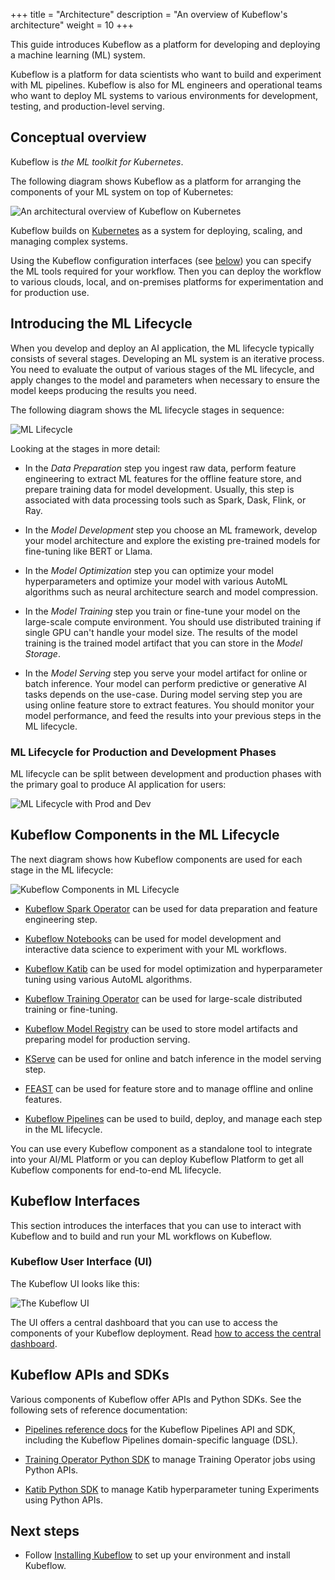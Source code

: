 +++
title = "Architecture"
description = "An overview of Kubeflow's architecture"
weight = 10
+++

<!--
Note for authors: The source of the diagrams is held in Google Slides decks,
in the "Doc diagrams" folder in the public Kubeflow shared drive.
-->

This guide introduces Kubeflow as a platform for developing and deploying a
machine learning (ML) system.

Kubeflow is a platform for data scientists who want to build and experiment with
ML pipelines. Kubeflow is also for ML engineers and operational teams who want
to deploy ML systems to various environments for development, testing, and
production-level serving.

## Conceptual overview

Kubeflow is _the ML toolkit for Kubernetes_.

The following diagram shows Kubeflow as a platform for arranging the
components of your ML system on top of Kubernetes:

<img src="/docs/started/images/kubeflow-architecture.drawio.svg"
  alt="An architectural overview of Kubeflow on Kubernetes"
  class="mt-3 mb-3">

Kubeflow builds on [Kubernetes](https://kubernetes.io/) as a system for
deploying, scaling, and managing complex systems.

Using the Kubeflow configuration interfaces (see [below](#kubeflow-interfaces)) you can
specify the ML tools required for your workflow. Then you can deploy the
workflow to various clouds, local, and on-premises platforms for experimentation and
for production use.

## Introducing the ML Lifecycle

When you develop and deploy an AI application, the ML lifecycle typically consists of
several stages. Developing an ML system is an iterative process.
You need to evaluate the output of various stages of the ML lifecycle, and apply
changes to the model and parameters when necessary to ensure the model keeps
producing the results you need.

The following diagram shows the ML lifecycle stages in sequence:

<img src="/docs/started/images/ml-lifecycle.drawio.svg"
  alt="ML Lifecycle"
  class="mt-3 mb-3">

Looking at the stages in more detail:

- In the _Data Preparation_ step you ingest raw data, perform feature engineering to extract ML
  features for the offline feature store, and prepare training data for model development.
  Usually, this step is associated with data processing tools such as Spark, Dask, Flink, or Ray.

- In the _Model Development_ step you choose an ML framework, develop your model architecture and
  explore the existing pre-trained models for fine-tuning like BERT or Llama.

- In the _Model Optimization_ step you can optimize your model hyperparameters and optimize your
  model with various AutoML algorithms such as neural architecture search and model compression.

- In the _Model Training_ step you train or fine-tune your model on the large-scale
  compute environment. You should use distributed training if single GPU can't handle your
  model size. The results of the model training is the trained model artifact that you
  can store in the _Model Storage_.

- In the _Model Serving_ step you serve your model artifact for online or batch inference. Your
  model can perform predictive or generative AI tasks depends on the use-case. During model serving
  step you are using online feature store to extract features. You should monitor your model
  performance, and feed the results into your previous steps in the ML lifecycle.

### ML Lifecycle for Production and Development Phases

ML lifecycle can be split between development and production phases with the primary goal to produce
AI application for users:

<img src="/docs/started/images/ml-lifecycle-prod-dev.drawio.svg"
  alt="ML Lifecycle with Prod and Dev"
  class="mt-3 mb-3">

## Kubeflow Components in the ML Lifecycle

The next diagram shows how Kubeflow components are used for each stage in the ML lifecycle:

<img src="/docs/started/images/ml-lifecycle-kubeflow.drawio.svg"
  alt="Kubeflow Components in ML Lifecycle"
  class="mt-3 mb-3">

- [Kubeflow Spark Operator](https://github.com/kubeflow/spark-operator) can be used for data
  preparation and feature engineering step.

- [Kubeflow Notebooks](/docs/components/notebooks/) can be used for model development and interactive
  data science to experiment with your ML workflows.

- [Kubeflow Katib](/docs/components/katib/) can be used for model optimization and hyperparameter
  tuning using various AutoML algorithms.

- [Kubeflow Training Operator](/docs/components/training/) can be used for large-scale distributed
  training or fine-tuning.

- [Kubeflow Model Registry](/docs/components/model-registry/) can be used to store model artifacts
  and preparing model for production serving.

- [KServe](https://kserve.github.io/website/master/) can be used for online and batch inference
  in the model serving step.

- [FEAST](https://feast.dev/) can be used for feature store and to manage offline and online
  features.

- [Kubeflow Pipelines](/docs/components/pipelines/) can be used to build, deploy, and manage each
  step in the ML lifecycle.

You can use every Kubeflow component as a standalone tool to integrate into your AI/ML Platform
or you can deploy Kubeflow Platform to get all Kubeflow components for end-to-end ML lifecycle.

## Kubeflow Interfaces

This section introduces the interfaces that you can use to interact with
Kubeflow and to build and run your ML workflows on Kubeflow.

### Kubeflow User Interface (UI)

The Kubeflow UI looks like this:

<img src="/docs/images/central-ui.png" 
  alt="The Kubeflow UI"
  class="mt-3 mb-3 border border-info rounded">

The UI offers a central dashboard that you can use to access the components
of your Kubeflow deployment. Read
[how to access the central dashboard](/docs/components/central-dash/overview/).

## Kubeflow APIs and SDKs

<!--
TODO (andreyvelich): Add reference docs once this issue is implemented: https://github.com/kubeflow/katib/issues/2081
-->

Various components of Kubeflow offer APIs and Python SDKs. See the following
sets of reference documentation:

- [Pipelines reference docs](/docs/components/pipelines/reference/) for the Kubeflow
  Pipelines API and SDK, including the Kubeflow Pipelines domain-specific
  language (DSL).

- [Training Operator Python SDK](https://github.com/kubeflow/training-operator/blob/86e0df17db715543b366e885c9ae659aa1342c8e/sdk/python/kubeflow/training/api/training_client.py)
  to manage Training Operator jobs using Python APIs.

- [Katib Python SDK](https://github.com/kubeflow/katib/blob/086093fed72610c227e3ae1b4044f27afa940852/sdk/python/v1beta1/kubeflow/katib/api/katib_client.py)
  to manage Katib hyperparameter tuning Experiments using Python APIs.

## Next steps

- Follow [Installing Kubeflow](/docs/started/installing-kubeflow/) to set up your environment and install Kubeflow.
